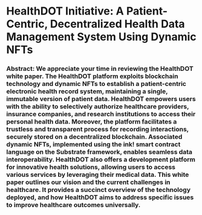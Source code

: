#   HealthDOT Initiative: A Patient-Centric, Decentralized Health Data Management System Using Dynamic NFTs

### Abstract: We appreciate your time in reviewing the HealthDOT white paper. The HealthDOT platform exploits blockchain technology and dynamic NFTs to establish a patient-centric electronic health record system, maintaining a single, immutable version of patient data. HealthDOT empowers users with the ability to selectively authorize healthcare providers, insurance companies, and research institutions to access their personal health data. Moreover, the platform facilitates a trustless and transparent process for recording interactions, securely stored on a decentralized blockchain. Associated dynamic NFTs, implemented using the ink! smart contract language on the Substrate framework, enables seamless data interoperability. HealthDOT also offers a development platform for innovative health solutions, allowing users to access various services by leveraging their medical data. This white paper outlines our vision and the current challenges in healthcare. It provides a succinct overview of the technology deployed, and how HealthDOT aims to address specific issues to improve healthcare outcomes universally.

